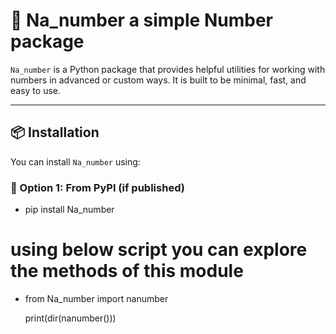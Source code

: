 # 🔢 Na_number a simple Number package 

`Na_number` is a Python package that provides helpful utilities for working with numbers in advanced or custom ways. It is built to be minimal, fast, and easy to use.

---

## 📦 Installation

You can install `Na_number` using:

### 🔧 Option 1: From PyPI (if published)
- pip install Na_number
# using below script you can explore the methods of this module 
- from Na_number import nanumber
  
  print(dir(nanumber()))

